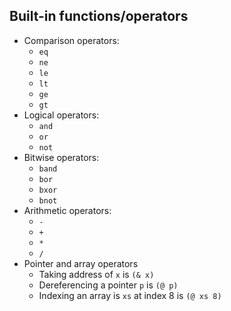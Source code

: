 

## Built-in functions/operators
- Comparison operators:
	- `eq`
	- `ne`
	- `le`
	- `lt`
	- `ge`
	- `gt`
- Logical operators:
	- `and`
	- `or`
	- `not`
- Bitwise operators:
	- `band`
	- `bor`
	- `bxor`
	- `bnot`
- Arithmetic operators:
	- `-`
	- `+`
	- `*`
	- `/`
 - Pointer and array operators
	 - Taking address of `x` is `(& x)`
	 - Dereferencing a pointer `p` is `(@ p)`
	 - Indexing an array is `xs` at index 8 is `(@ xs 8)`